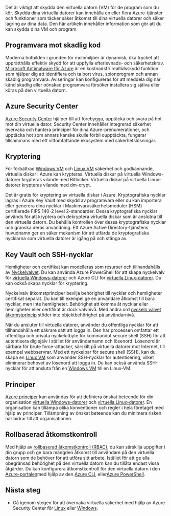 Det är viktigt att skydda den virtuella datorn (VM) för de program som du kör. Skydda dina virtuella datorer kan innehålla en eller flera Azure-tjänster och funktioner som täcker säker åtkomst till dina virtuella datorer och säker lagring av dina data. Den här artikeln innehåller information som gör att du kan skydda dina VM och program.

## <a name="antimalware"></a>Programvara mot skadlig kod

Moderna hotbilden i grunden för molnmiljöer är dynamisk, öka trycket att upprätthålla effektiv skydd för att uppfylla efterlevnads- och säkerhetskrav. [Microsoft Antimalware för Azure](../articles/security/azure-security-antimalware.md) är en kostnadsfri realtidsskydd funktion som hjälper dig att identifiera och ta bort virus, spionprogram och annan skadlig programvara. Aviseringar kan konfigureras för att meddela dig när känd skadlig eller oönskad programvara försöker installera sig själva eller köras på den virtuella datorn.

## <a name="azure-security-center"></a>Azure Security Center

[Azure Security Center](../articles/security-center/security-center-intro.md) hjälper till att förebygga, upptäcka och svara på hot mot din virtuella dator. Security Center innehåller integrerad säkerhet övervaka och hantera principer för dina Azure-prenumerationer, och upptäcka hot som annars kanske skulle förbli oupptäckta, fungerar tillsammans med ett vittomfattande ekosystem med säkerhetslösningar.

## <a name="encryption"></a>Kryptering

För förbättrad [Windows VM](../articles/virtual-machines/windows/encrypt-disks.md) och [Linux VM](../articles/virtual-machines/linux/encrypt-disks.md) säkerhet och godkännande, virtuella diskar i Azure kan krypteras. Virtuella diskar på virtuella Windows-datorer krypteras vilande med Bitlocker. Virtuella diskar på virtuella Linux-datorer krypteras vilande med dm-crypt. 

Det är gratis för kryptering av virtuella diskar i Azure. Kryptografiska nycklar lagras i Azure Key Vault med skydd av programvara eller du kan importera eller generera dina nycklar i Maskinvarusäkerhetsmoduler (HSM) certifierade FIPS 140-2 level 2-standarder. Dessa kryptografiska nycklar används för att kryptera och dekryptera virtuella diskar som är anslutna till den virtuella datorn. Du behålla kontrollen över dessa kryptografiska nycklar och granska deras användning. Ett Azure Active Directory-tjänstens huvudnamn ger en säker mekanism för att utfärda de kryptografiska nycklarna som virtuella datorer är igång på och stänga av.

## <a name="key-vault-and-ssh-keys"></a>Key Vault och SSH-nycklar

Hemligheter och certifikat kan modelleras som resurser och tillhandahålls av [Nyckelvalvet](../articles/key-vault/key-vault-whatis.md). Du kan använda Azure PowerShell för att skapa nyckelvalv för [virtuella Windows-datorer](../articles/virtual-machines/windows/key-vault-setup.md) och Azure CLI för [virtuella Linux-datorer](../articles/virtual-machines/linux/key-vault-setup.md). Du kan också skapa nycklar för kryptering.

Nyckelvalv åtkomstprinciper bevilja behörighet till nycklar och hemligheter certifikat separat. Du kan till exempel ge en användare åtkomst till bara nycklar, men inte hemligheter. Behörighet att komma åt nycklar eller hemligheter eller certifikat är dock valvnivå. Med andra ord [nyckeln valvet åtkomstprincip](../articles/key-vault/key-vault-secure-your-key-vault.md) stöder inte objektbehörighet på användarnivå.

När du ansluter till virtuella datorer, använder du offentliga nycklar för att tillhandahålla ett säkrare sätt att logga in. Den här processen omfattar ett offentliga och privata nyckelutbyte för kommandot secure shell (SSH) för att autentisera dig själv i stället för användarnamn och lösenord. Lösenord är sårbara för brute force-attacker, särskilt på virtuella datorer mot Internet, till exempel webbservrar. Med ett nyckelpar för secure shell (SSH), kan du skapa en [Linux VM](../articles/virtual-machines/linux/mac-create-ssh-keys.md) som använder SSH-nycklar för autentisering, vilket eliminerar behovet av lösenord att logga in. Du kan också använda SSH-nycklar för att ansluta från en [Windows VM](../articles/virtual-machines/linux/ssh-from-windows.md) till en Linux-VM.

## <a name="policies"></a>Principer

[Azure principer](../articles/azure-policy/azure-policy-introduction.md) kan användas för att definiera önskat beteende för din organisation [virtuella Windows-datorer](../articles/virtual-machines/windows/policy.md) och [virtuella Linux-datorer](../articles/virtual-machines/linux/policy.md). En organisation kan tillämpa olika konventioner och regler i hela företaget med hjälp av principer. Tillämpning av önskat beteende kan du minimera risken när bidrar till att organisationen.

## <a name="role-based-access-control"></a>Rollbaserad åtkomstkontroll

Med hjälp av [rollbaserad åtkomstkontroll (RBAC)](../articles/role-based-access-control/overview.md), du kan särskilja uppgifter i din grupp och ge bara mängden åtkomst till användare på den virtuella datorn som de behöver för att utföra sitt arbete. Istället för att ge alla obegränsad behörighet på den virtuella datorn kan du tillåta endast vissa åtgärder. Du kan konfigurera åtkomstkontroll för den virtuella datorn i den [Azure-portalen](../articles/role-based-access-control/role-assignments-portal.md)med hjälp av den [Azure CLI](https://docs.microsoft.com/cli/azure/role), eller[Azure PowerShell](../articles/role-based-access-control/role-assignments-powershell.md).


## <a name="next-steps"></a>Nästa steg
- Gå igenom stegen för att övervaka virtuella säkerhet med hjälp av Azure Security Center för [Linux](../articles/virtual-machines/linux/tutorial-azure-security.md) eller [Windows](../articles/virtual-machines/windows/tutorial-azure-security.md).